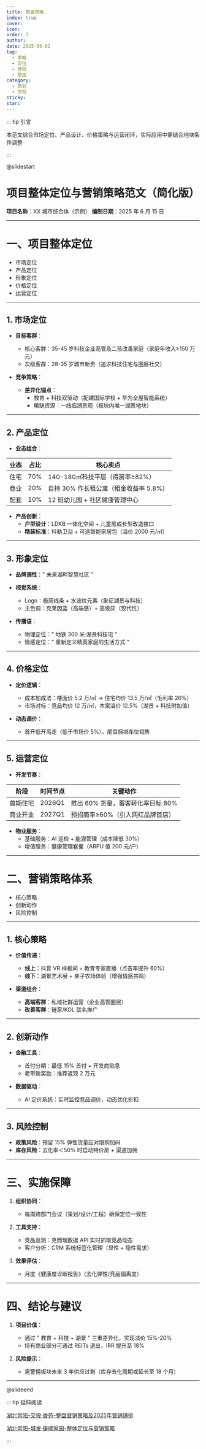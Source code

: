 ```yaml
---
title: 整盘策略
index: true
cover: 
icon: 
order: 7
author: 
date: 2025-06-02
tag:
  - 策略
  - 定位
  - 营销
  - 整盘
category:
  - 策划
  - 文档
sticky: 
star: 
---
```


::: tip 引言

本范文综合市场定位、产品设计、价格策略与运营闭环，实际应用中需结合地块条件调整

:::

@slidestart

# 项目整体定位与营销策略范文（简化版）

**项目名称**：XX 城市综合体（示例） **编制日期**：2025 年 6 月 15 日

---

# 一、项目整体定位

- 市场定位
- 产品定位
- 形象定位
- 价格定位
- 运营定位

---

## 1. 市场定位

- **目标客群**：
	- 核心客群：35-45 岁科技企业高管及二孩改善家庭（家庭年收入≥150 万元） 
	- 次级客群：28-35 岁城市新贵（追求科技住宅与圈层社交） 
	
- **竞争策略**：
	- **差异化锚点**：
		- 教育 + 科技双驱动（配建国际学校 + 华为全屋智能系统） 
		- 稀缺资源：一线临湖景观（板块内唯一湖景地块） 

---

## 2. 产品定位

- **业态组合**：

|业态|占比|核心卖点|
|---|---|---|
|住宅|70%|140-180㎡科技平层（得房率≥82%）|
|商业|20%|自持 30% 作长租公寓（租金收益率 5.8%）|
|配套|10%|12 班幼儿园 + 社区健康管理中心|

- **产品创新**：
	- **户型设计**：LDKB 一体化空间 + 儿童房成长型改造接口 
	- **精装标准**：科勒卫浴 + 可选智能家居包（溢价 2000 元/㎡） 

---

## 3. 形象定位

- **品牌调性**：" 未来湖畔智慧社区 " 
- **视觉系统**：
	- Logo：极简线条 + 水波纹元素（象征湖景与科技） 
	- 主色调：克莱因蓝（高端感）+ 高级灰（现代性） 
	
- **传播语**：
	- 物理定位：" 地铁 300 米·湖景科技宅 "
	- 情感定位：" 重新定义精英家庭的生活方式 " 

---

## 4. 价格定位

- **定价逻辑**：
	- 成本加成法：楼面价 5.2 万/㎡ → 住宅均价 13.5 万/㎡（毛利率 26%） 
	- 市场对标：竞品均价 12 万/㎡，本案溢价 12.5%（湖景 + 科技附加值） 
	
- **动态调价**：
	- 首开低开高走（低于市场价 5%），尾盘捆绑车位销售 

---

## 5. 运营定位

- **开发节奏**：

|阶段|时间节点|关键动作|
|---|---|---|
|首期住宅|2026Q1|推出 60% 货量，蓄客转化率目标 80%|
|商业开业|2027Q1|预招商率≥60%（引入网红品牌首店）|

- **物业服务**：
	- 基础服务：AI 巡检 + 能源管理（成本降低 30%） 
	- 增值服务：健康管理套餐（ARPU 值 200 元/户） 

---

# 二、营销策略体系

- 核心策略
- 创新动作
- 风险控制

---

## 1. 核心策略

- **价值传递**：
	- **线上**：抖音 VR 样板间 + 教育专家直播（点击率提升 60%） 
	- **线下**：湖景艺术展 + 亲子农场体验（增强情感共鸣） 
	
- **渠道组合**：
	- **高端客群**：私域社群运营（企业高管圈层） 
	- **改善客群**：链家/KOL 联名推广 

---

## 2. 创新动作

- **金融工具**：
	- 首付分期：最低 15% 首付 + 开发商贴息 
	- 老带新奖励：推荐返现 2 万元
	
- **数据驱动**：
	- AI 定价系统：实时监控竞品调价，动态优化折扣 

---

## 3. 风险控制

- **政策风险**：预留 15% 弹性货量应对限购加码 
- **库存风险**：去化率＜50% 时启动特价房 + 渠道加佣 

---

# 三、实施保障

1. **组织协同**：
	- 每周跨部门会议（策划/设计/工程）确保定位一致性 
	
2. **工具支持**：
	- 竞品监测：克而瑞数据 API 实时抓取竞品动态 
	- 客户分析：CRM 系统标签化管理（显性 + 隐性需求） 
	
3. **效果评估**：
	- 月度《健康度诊断报告》（去化弹性/竞品偏离度） 

---

# 四、结论与建议

1. **项目价值**：
	- 通过 " 教育 + 科技 + 湖景 " 三重差异化，实现溢价 15%-20% 
	- 持有商业部分可通过 REITs 退出，IRR 提升至 18% 
	
2. **风险提示**：
	- 需警惕板块未来 3 年供应过剩（库存去化周期或延长至 18 个月） 

---

@slideend

::: tip 延伸阅读

[湖北崇阳-交投·香苑-整盘营销策略及2025年营销铺排](/res/崇阳交投/香苑整盘策略)

[湖北崇阳-城发·康顺家园-整体定位与营销策略](/res/崇阳城发/康顺家园整盘策略)

:::
